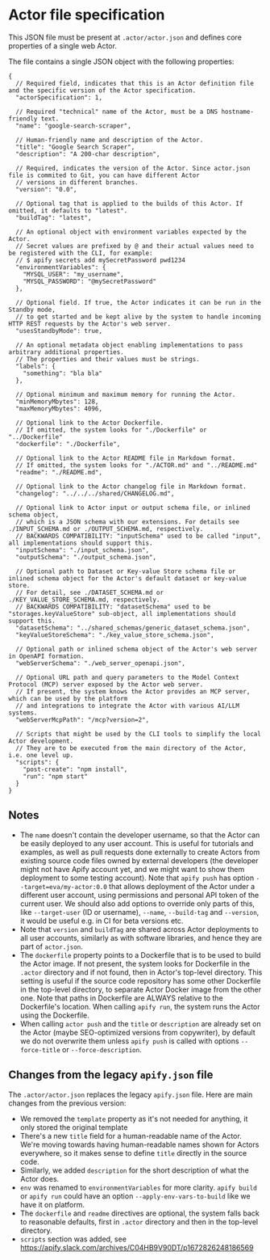 # Actor file specification

This JSON file must be present at `.actor/actor.json` and defines core properties of a single web Actor.

The file contains a single JSON object with the following properties:

```jsonc
{
  // Required field, indicates that this is an Actor definition file and the specific version of the Actor specification.
  "actorSpecification": 1,
  
  // Required "technical" name of the Actor, must be a DNS hostname-friendly text.
  "name": "google-search-scraper",

  // Human-friendly name and description of the Actor.
  "title": "Google Search Scraper",
  "description": "A 200-char description",
  
  // Required, indicates the version of the Actor. Since actor.json file is commited to Git, you can have different Actor
  // versions in different branches.
  "version": "0.0",
  
  // Optional tag that is applied to the builds of this Actor. If omitted, it defaults to "latest".
  "buildTag": "latest",
  
  // An optional object with environment variables expected by the Actor.
  // Secret values are prefixed by @ and their actual values need to be registered with the CLI, for example:
  // $ apify secrets add mySecretPassword pwd1234
  "environmentVariables": {
    "MYSQL_USER": "my_username",
    "MYSQL_PASSWORD": "@mySecretPassword"
  },
  
  // Optional field. If true, the Actor indicates it can be run in the Standby mode,
  // to get started and be kept alive by the system to handle incoming HTTP REST requests by the Actor's web server.
  "usesStandbyMode": true,
 
  // An optional metadata object enabling implementations to pass arbitrary additional properties.
  // The properties and their values must be strings.
  "labels": {
    "something": "bla bla"
  },
  
  // Optional minimum and maximum memory for running the Actor.
  "minMemoryMbytes": 128,
  "maxMemoryMbytes": 4096,
  
  // Optional link to the Actor Dockerfile.
  // If omitted, the system looks for "./Dockerfile" or "../Dockerfile"
  "dockerfile": "./Dockerfile",
  
  // Optional link to the Actor README file in Markdown format.
  // If omitted, the system looks for "./ACTOR.md" and "../README.md"
  "readme": "./README.md",
  
  // Optional link to the Actor changelog file in Markdown format.
  "changelog": "../../../shared/CHANGELOG.md",
  
  // Optional link to Actor input or output schema file, or inlined schema object,
  // which is a JSON schema with our extensions. For details see ./INPUT_SCHEMA.md or ./OUTPUT_SCHEMA.md, respectively.
  // BACKWARDS COMPATIBILITY: "inputSchema" used to be called "input", all implementations should support this.
  "inputSchema": "./input_schema.json",
  "outputSchema": "./output_schema.json",
  
  // Optional path to Dataset or Key-value Store schema file or inlined schema object for the Actor's default dataset or key-value store. 
  // For detail, see ./DATASET_SCHEMA.md or ./KEY_VALUE_STORE_SCHEMA.md, respectively.
  // BACKWARDS COMPATIBILITY: "datasetSchema" used to be "storages.keyValueStore" sub-object, all implementations should support this.
  "datasetSchema": "../shared_schemas/generic_dataset_schema.json",
  "keyValueStoreSchema": "./key_value_store_schema.json",
   
  // Optional path or inlined schema object of the Actor's web server in OpenAPI formation.
  "webServerSchema": "./web_server_openapi.json",
  
  // Optional URL path and query parameters to the Model Context Protocol (MCP) server exposed by the Actor web server.
  // If present, the system knows the Actor provides an MCP server, which can be used by the platform
  // and integrations to integrate the Actor with various AI/LLM systems.
  "webServerMcpPath": "/mcp?version=2",

  // Scripts that might be used by the CLI tools to simplify the local Actor development.
  // They are to be executed from the main directory of the Actor, i.e. one level up. 
  "scripts": {
    "post-create": "npm install",
    "run": "npm start"
  }
}
```

## Notes

- The `name` doesn't contain the developer username, so that the Actor can be easily deployed
  to any user account. This is useful for tutorials and examples, as well as
  pull requests done externally to create Actors from existing source code files
  owned by external developers
  (the developer might not have Apify account yet, and we might want to show them deployment
  to some testing account).
  Note that `apify push` has option `--target=eva/my-actor:0.0` that allows
  deployment of the Actor under a different user account, using permissions
  and personal API token of the current user.
  We should also add options to override only parts of this,
  like `--target-user` (ID or username), `--name`, `--build-tag` and `--version`,
  it would be useful e.g. in CI for beta versions etc.
- Note that `version` and `buildTag` are shared across Actor deployments to
  all user accounts, similarly as with software libraries,
  and hence they are part of `actor.json`.
- The `dockerfile` property points to a Dockerfile that is to be used to build the
  Actor image. If not present, the system looks for Dockerfile in the `.actor` directory
  and if not found, then in Actor's top-level
  directory. This setting is useful if the source code repository has some
  other Dockerfile in the top-level directory, to separate Actor Docker image from the
  other one. Note that paths in Dockerfile are ALWAYS relative to the Dockerfile's location.
  When calling `apify run`, the system runs the Actor using the Dockerfile.
- When calling `actor push` and the `title` or `description` are already set
  on the Actor (maybe SEO-optimized versions from copywriter),
  by default we do not overwrite them
  unless `apify push` is called with options `--force-title` or `--force-description`.


## Changes from the legacy `apify.json` file

The `.actor/actor.json` replaces the legacy `apify.json` file. Here are main changes from the previous version:

- We removed the `template` property as it's not needed for anything, it only stored the original template
- There's a new `title` field for a human-readable name of the Actor.
  We're moving towards having human-readable names shown for Actors everywhere,
  so it makes sense to define `title` directly in the source code.
- Similarly, we added `description` for the short description of what the Actor does.
- `env` was renamed to `environmentVariables` for more clarity. `apify build` or `apify run`
  could have an option `--apply-env-vars-to-build` like we have it on platform.
- The `dockerfile` and `readme` directives are optional, the system falls back to reasonable
  defaults, first in `.actor` directory and then in the top-level directory.
- `scripts` section was added, see https://apify.slack.com/archives/C04HB9V90DT/p1672826248186569
